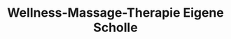 ---
title: "Wellness-Massage-Therapie Eigene Scholle"
url: /brandenburg-an-der-havel/wellness-massage-therapie-eigene-scholle/
shop: Massage
---
